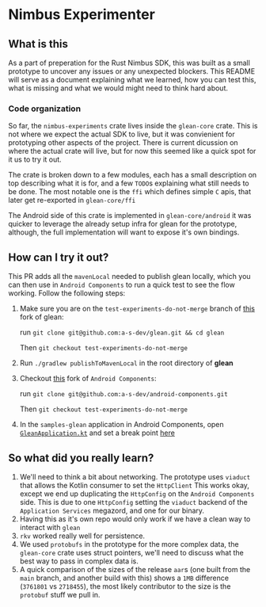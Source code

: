 # Nimbus Experimenter

## What is this
As a part of preperation for the Rust Nimbus SDK, this was built as a small prototype to uncover any issues or any unexpected blockers. 
This README will serve as a document explaining what we learned, how you can test this, what is missing and what we would might need to think hard about.


### Code organization
So far, the `nimbus-experiments` crate lives inside the `glean-core` crate. This is not where we expect the actual SDK to live, but it was convienient for prototyping other aspects of the project. There is current dicussion on where the actual crate will live, but for now this seemed like a quick spot for it us to try it out.

The crate is broken down to a few modules, each has a small description on top describing what it is for, and a few `TODO`s explaining what still needs to be done. The most notable one is the `ffi` which defines simple `C` apis, that later get re-exported in `glean-core/ffi`

The Android side of this crate is implemented in `glean-core/android` it was quicker to leverage the already setup infra for glean for the prototype, although, the full implementation will want to expose it's own bindings. 

## How can I try it out?
This PR adds all the `mavenLocal` needed to publish glean locally, which you can then use in `Android Components` to run a quick test to see the flow working.
Follow the following steps:
1. Make sure you are on the `test-experiments-do-not-merge` branch of [this](https://github.com/a-s-dev/glean) fork of glean:
   
    run `git clone git@github.com:a-s-dev/glean.git && cd glean`

    Then `git checkout test-experiments-do-not-merge`
2. Run `./gradlew publishToMavenLocal` in the root directory of **glean**
3. Checkout [this](https://github.com/a-s-dev/android-components) fork of `Android Components`:
   
    run `git clone git@github.com:a-s-dev/android-components.git`

    Then `git checkout test-experiments-do-not-merge`
4. In the `samples-glean` application in Android Components, open [`GleanApplication.kt`](https://github.com/a-s-dev/android-components/blob/test-experiments-do-not-merge/samples/glean/src/main/java/org/mozilla/samples/glean/GleanApplication.kt) and set a break point [here](https://github.com/a-s-dev/android-components/blob/test-experiments-do-not-merge/samples/glean/src/main/java/org/mozilla/samples/glean/GleanApplication.kt#L49)

## So what did you really learn?
1. We'll need to think a bit about networking. The prototype uses `viaduct` that allows the Kotlin consumer to set the `HttpClient` This works okay, except we end up duplicating the `HttpConfig` on the `Android Components` side. This is due to one `HttpConfig` setting the `viaduct` backend of the `Application Services` megazord, and one for our binary.
2. Having this as it's own repo would only work if we have a clean way to interact with `glean`
3. `rkv` worked really well for persistence.
4. We used `protobufs` in the prototype for the more complex data, the `glean-core` crate uses struct pointers, we'll need to discuss what the best way to pass in complex data is.
5. A quick comparison of the sizes of the release `aar`s (one built from the `main` branch, and another build with this) shows a `1MB` difference (`3761801` vs `2718455`), the most likely contributor to the size is the `protobuf` stuff we pull in. 
